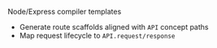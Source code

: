 Node/Express compiler templates

- Generate route scaffolds aligned with `API` concept paths
- Map request lifecycle to `API.request/response`


